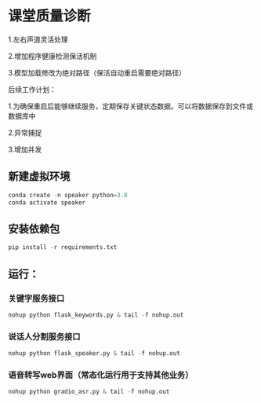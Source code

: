 # 课堂质量诊断

1.左右声道灵活处理

2.增加程序健康检测保活机制

3.模型加载修改为绝对路径（保活自动重启需要绝对路径）

后续工作计划：

1.为确保重启后能够继续服务，定期保存关键状态数据。可以将数据保存到文件或数据库中

2.异常捕捉

3.增加并发

## 新建虚拟环境

```python
conda create -n speaker python=3.8
conda activate speaker
```

## 安装依赖包

```python
pip install -r requirements.txt
```

## 运行：

### 关键字服务接口

```python
nohup python flask_keywords.py & tail -f nohup.out
```

### 说话人分割服务接口

```python
nohup python flask_speaker.py & tail -f nohup.out
```

### 语音转写web界面（常态化运行用于支持其他业务）
```python
nohup python gradio_asr.py & tail -f nohup.out
```
